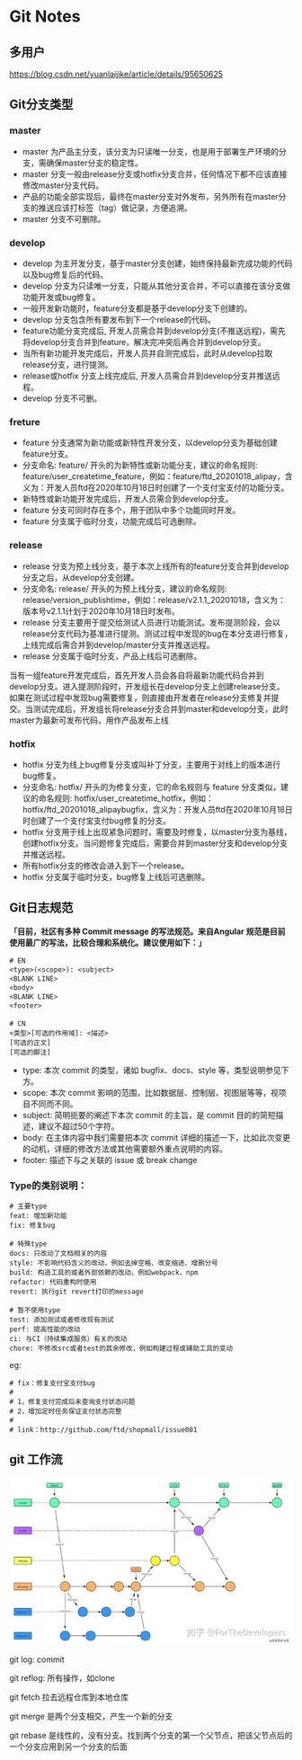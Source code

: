 # Git Notes

## 多用户

https://blog.csdn.net/yuanlaijike/article/details/95650625



## Git分支类型

### master

- master 为产品主分支，该分支为只读唯一分支，也是用于部署生产环境的分支，需确保master分支的稳定性。
- master 分支一般由release分支或hotfix分支合并，任何情况下都不应该直接修改master分支代码。
- 产品的功能全部实现后，最终在master分支对外发布，另外所有在master分支的推送应该打标签（tag）做记录，方便追溯。
- master 分支不可删除。

### develop

- develop 为主开发分支，基于master分支创建，始终保持最新完成功能的代码以及bug修复后的代码。
- develop 分支为只读唯一分支，只能从其他分支合并，不可以直接在该分支做功能开发或bug修复。
- 一般开发新功能时，feature分支都是基于develop分支下创建的。
- develop 分支包含所有要发布到下一个release的代码。
- feature功能分支完成后, 开发人员需合并到develop分支(不推送远程)，需先将develop分支合并到feature，解决完冲突后再合并到develop分支。
- 当所有新功能开发完成后，开发人员并自测完成后，此时从develop拉取release分支，进行提测。
- release或hotfix 分支上线完成后, 开发人员需合并到develop分支并推送远程。
- develop 分支不可删。

### freture

- feature 分支通常为新功能或新特性开发分支，以develop分支为基础创建feature分支。
- 分支命名: feature/ 开头的为新特性或新功能分支，建议的命名规则: feature/user_createtime_feature，例如：feature/ftd_20201018_alipay，含义为：开发人员ftd在2020年10月18日时创建了一个支付宝支付的功能分支。
- 新特性或新功能开发完成后，开发人员需合到develop分支。
- feature 分支可同时存在多个，用于团队中多个功能同时开发。
- feature 分支属于临时分支，功能完成后可选删除。

### release

- release 分支为预上线分支，基于本次上线所有的feature分支合并到develop分支之后，从develop分支创建。
- 分支命名: release/ 开头的为预上线分支，建议的命名规则: release/version_publishtime，例如：release/v2.1.1_20201018，含义为：版本号v2.1.1计划于2020年10月18日时发布。
- release 分支主要用于提交给测试人员进行功能测试。发布提测阶段，会以release分支代码为基准进行提测。测试过程中发现的bug在本分支进行修复，上线完成后需合并到develop/master分支并推送远程。
- release 分支属于临时分支，产品上线后可选删除。

当有一组feature开发完成后，首先开发人员会各自将最新功能代码合并到develop分支。进入提测阶段时，开发组长在develop分支上创建release分支。 如果在测试过程中发现bug需要修复，则直接由开发者在release分支修复并提交。当测试完成后，开发组长将release分支合并到master和develop分支，此时master为最新可发布代码，用作产品发布上线

### hotfix

- hotfix 分支为线上bug修复分支或叫补丁分支，主要用于对线上的版本进行bug修复。
- 分支命名: hotfix/ 开头的为修复分支，它的命名规则与 feature 分支类似，建议的命名规则: hotfix/user_createtime_hotfix，例如：hotfix/ftd_20201018_alipaybugfix，含义为：开发人员ftd在2020年10月18日时创建了一个支付宝支付bug修复的分支。
- hotfix 分支用于线上出现紧急问题时，需要及时修复，以master分支为基线，创建hotfix分支。当问题修复完成后，需要合并到master分支和develop分支并推送远程。
- 所有hotfix分支的修改会进入到下一个release。
- hotfix 分支属于临时分支，bug修复上线后可选删除。

## **Git日志规范**

**「目前，社区有多种 Commit message 的写法规范。来自Angular 规范是目前使用最广的写法，比较合理和系统化。建议使用如下：」**

```text
# EN
<type>(<scope>): <subject>
<BLANK LINE>
<body>
<BLANK LINE>
<footer>

# CN
<类型>[可选的作用域]: <描述>
[可选的正文]
[可选的脚注]
```

- type: 本次 commit 的类型，诸如 bugfix、docs、style 等，类型说明参见下方。
- scope: 本次 commit 影响的范围，比如数据层、控制层、视图层等等，视项目不同而不同。
- subject: 简明扼要的阐述下本次 commit 的主旨，是 commit 目的的简短描述，建议不超过50个字符。
- body: 在主体内容中我们需要把本次 commit 详细的描述一下，比如此次变更的动机，详细的修改方法或其他需要额外重点说明的内容。
- footer: 描述下与之关联的 issue 或 break change

### **Type的类别说明：**

```text
# 主要type
feat: 增加新功能
fix: 修复bug
 
# 特殊type
docs: 只改动了文档相关的内容
style: 不影响代码含义的改动，例如去掉空格、改变缩进、增删分号
build: 构造工具的或者外部依赖的改动，例如webpack，npm
refactor: 代码重构时使用
revert: 执行git revert打印的message
 
# 暂不使用type
test: 添加测试或者修改现有测试
perf: 提高性能的改动
ci: 与CI（持续集成服务）有关的改动
chore: 不修改src或者test的其余修改，例如构建过程或辅助工具的变动
```

eg:

```text
# fix：修复支付宝支付bug
#
# 1，修复支付完成后未查询支付状态问题
# 2，增加定时任务保证支付状态完整
#
# link：http://github.com/ftd/shopmall/issue001
```

## git 工作流

![img](GitNotes.assets/v2-70e259e69263b64222ee332a8678e498_720w.jpg)









git log: commit

git reflog: 所有操作，如clone

git fetch 拉去远程仓库到本地仓库



git merge 是两个分支相交，产生一个新的分支

git rebase 是线性的，没有分支。找到两个分支的第一个父节点，把该父节点后的一个分支应用到另一个分支的后面







